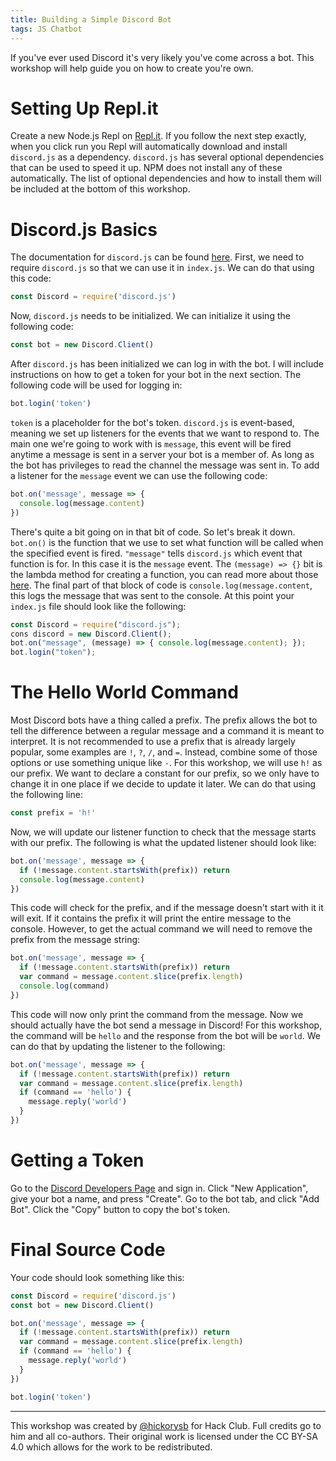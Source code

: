 ```yaml
---
title: Building a Simple Discord Bot
tags: JS Chatbot
---
```


If you've ever used Discord it's very likely you've come across a bot. This workshop will help guide you on how to create you're own.

# Setting Up Repl.it

Create a new Node.js Repl on [Repl.it](https://repl.it/). If you follow the next step exactly, when you click run you Repl will automatically download and install `discord.js` as a dependency. `discord.js` has several optional dependencies that can be used to speed it up. NPM does not install any of these automatically. The list of optional dependencies and how to install them will be included at the bottom of this workshop.

# Discord.js Basics

The documentation for `discord.js` can be found [here](http://discord.js.org/). First, we need to require `discord.js` so that we can use it in `index.js`. We can do that using this code:

```js
const Discord = require('discord.js')
```

Now, `discord.js` needs to be initialized. We can initialize it using the following code:

```js
const bot = new Discord.Client()
```

After `discord.js` has been initialized we can log in with the bot. I will include instructions on how to get a token for your bot in the next section. The following code will be used for logging in:

```js
bot.login('token')
```

`token` is a placeholder for the bot's token. `discord.js` is event-based, meaning we set up listeners for the events that we want to respond to. The main one we're going to work with is `message`, this event will be fired anytime a message is sent in a server your bot is a member of. As long as the bot has privileges to read the channel the message was sent in. To add a listener for the `message` event we can use the following code:

```js
bot.on('message', message => {
  console.log(message.content)
})
```

There's quite a bit going on in that bit of code. So let's break it down. `bot.on()` is the function that we use to set what function will be called when the specified event is fired. `"message"` tells `discord.js` which event that function is for. In this case it is the `message` event. The `(message) => {}` bit is the lambda method for creating a function, you can read more about those [here](https://www.vinta.com.br/blog/2015/javascript-lambda-and-arrow-functions/). The final part of that block of code is `console.log(message.content`, this logs the message that was sent to the console. At this point your `index.js` file should look like the following:

```js
const Discord = require("discord.js");
cons discord = new Discord.Client();
bot.on("message", (message) => { console.log(message.content); });
bot.login("token");
```

# The Hello World Command

Most Discord bots have a thing called a prefix. The prefix allows the bot to tell the difference between a regular message and a command it is meant to interpret. It is not recommended to use a prefix that is already largely popular, some examples are `!`, `?`, `/`, and `=`. Instead, combine some of those options or use something unique like `-`. For this workshop, we will use `h!` as our prefix. We want to declare a constant for our prefix, so we only have to change it in one place if we decide to update it later. We can do that using the following line:

```js
const prefix = 'h!'
```

Now, we will update our listener function to check that the message starts with our prefix. The following is what the updated listener should look like:

```js
bot.on('message', message => {
  if (!message.content.startsWith(prefix)) return
  console.log(message.content)
})
```

This code will check for the prefix, and if the message doesn't start with it it will exit. If it contains the prefix it will print the entire message to the console. However, to get the actual command we will need to remove the prefix from the message string:

```js
bot.on('message', message => {
  if (!message.content.startsWith(prefix)) return
  var command = message.content.slice(prefix.length)
  console.log(command)
})
```

This code will now only print the command from the message. Now we should actually have the bot send a message in Discord! For this workshop, the command will be `hello` and the response from the bot will be `world`. We can do that by updating the listener to the following:

```js
bot.on('message', message => {
  if (!message.content.startsWith(prefix)) return
  var command = message.content.slice(prefix.length)
  if (command == 'hello') {
    message.reply('world')
  }
})
```

# Getting a Token

Go to the [Discord Developers Page](https://discordapp.com/developers/applications/) and sign in. Click "New Application", give your bot a name, and press "Create". Go to the bot tab, and click "Add Bot". Click the "Copy" button to copy the bot's token.

# Final Source Code

Your code should look something like this:

```js
const Discord = require('discord.js')
const bot = new Discord.Client()

bot.on('message', message => {
  if (!message.content.startsWith(prefix)) return
  var command = message.content.slice(prefix.length)
  if (command == 'hello') {
    message.reply('world')
  }
})

bot.login('token')
```

-----

This workshop was created by [@hickorysb](https://github.com/hickorysb) for Hack Club. Full credits go to him and all co-authors. Their original work is licensed under the CC BY-SA 4.0 which allows for the work to be redistributed.
